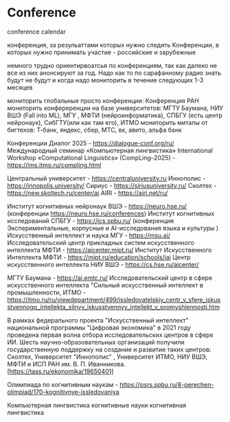 # Conference
conference calendar


конференция, за резульаттами которых нужно следить
Конференции, в которых нужно принимать участие - российские и зарубежные

немного трудно ориентирвоатсья по конференциям, так как далеко не все из них анонсируют за год. Надо как то по сарафанному радио знать будут не будут и когда
надо мониторить в течение следующих 1-3 месяцев

мониторить глобальные просто конференции: Конференция РАН
мониторить конфереренции на базе университетов: МГТУ Баумана, НИУ ВШЭ (Fall into ML), МГУ , МФТИ (нейроинформатика), СПБГУ (есть центр нейронаук), СибГТУ(или как там его), ИТМО
мониторить митапы от бигтехов: Т-банк, яндекс, сбер, МТС, вк, авито, альфа банк

Конференции
Диалог 2025 - https://dialogue-conf.org/ru/
Международный семинар «Компьютерная лингвистика» International Workshop «Computational Linguistics» (CompLing–2025) - https://ims.itmo.ru/compling.html



Центральный университет - https://centraluniversity.ru
Иннополис - https://innopolis.university/
Сириус - https://siriusuniversity.ru/
Сколтех - https://new.skoltech.ru/center/ai
AIRI - https://airi.net/ru/

Институт когнитивных нейронаук ВШЭ - https://neuro.hse.ru/ (конференции https://neuro.hse.ru/conferences)
Институт когнитивных исследований СПБГУ - https://ics.spbu.ru/ (конференция Экспериментальные, корпусные и AI⁠-⁠исследования языка и культуры )
Искусственный интеллект и наука МГУ - https://msu.ai/
Исследовательский центр прикладных систем искусственного интеллекта МФТИ - https://aicenter.mipt.ru/
Институт Искусственного Интеллекта МФТИ - https://mipt.ru/education/schools/iai
Центр искусственного интеллекта НИУ ВШЭ - https://cs.hse.ru/aicenter/


МГТУ Баумана - https://ai.emtc.ru/
Исследовательский центр в сфере искусственного интеллекта "Сильный искусственный интеллект в промышленности, ИТМО - https://itmo.ru/ru/viewdepartment/499/issledovatelskiy_centr_v_sfere_iskusstvennogo_intellekta_silnyy_iskusstvennyy_intellekt_v_promyshlennosti.htm

В рамках федерального проекта "Искусственный интеллект" национальной программы "Цифровая экономика" в 2021 году проведена первая волна отбора исследовательских центров в сфере ИИ. Шесть научно-образовательных организаций получили государственную поддержку на создание и развитие таких центров: Сколтех, Университет "Иннополис" , Университет ИТМО, НИУ ВШЭ, МФТИ и ИСП РАН им. В. П. Иванникова. [https://tass.ru/ekonomika/19650401]





Олимпиада по когнитивным наукам - https://psrs.spbu.ru/8-perechen-olimpiad/170-kognitivnye-issledovaniya



Компьютерная лингвистика
когнитивные науки
когнитивная лингвистика

